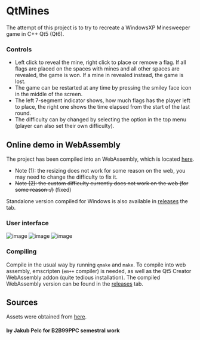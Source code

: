 # QtMines

The attempt of this project is to try to recreate a WindowsXP Minesweeper game in C++ Qt5 (Qt6).

### Controls
- Left click to reveal the mine, right click to place or remove a flag. If all flags are placed on the spaces with mines and all other spaces are revealed, the game is won.
If a mine in revealed instead, the game is lost.
- The game can be restarted at any time by pressing the smiley face icon in the middle of the screen.
- The left 7-segment indicator shows, how much flags has the player left to place, the right one shows the time elapsed from the start of the last round.
- The difficulty can by changed by selecting the option in the top menu (player can also set their own difficulty).

## Online demo in WebAssembly

The project has been compiled into an WebAssembly, which is located [here](http://vps.swpelc.eu/ctu/minesweeper/).
- Note (1): the resizing does not work for some reason on the web, you may need to change the difficulty to fix it.
- ~~Note (2): the custom difficulty currently does not work on the web (for some reason :/)~~ (fixed)

Standalone version compiled for Windows is also available in [releases](https://github.com/kubakubakuba/QtMines/releases) the tab.

### User interface
![image](https://github.com/kubakubakuba/QtMines/assets/13603688/c281cbd4-f161-4347-92fb-525f60a3c105)
![image](https://github.com/kubakubakuba/QtMines/assets/13603688/3c38b27e-fe7a-4c66-8767-35bd548c2a4c)
![image](https://github.com/kubakubakuba/QtMines/assets/13603688/4980d425-e451-4177-944f-26dab4f69dff)

### Compiling
Compile in the usual way by running `qmake` and `make`.
To compile into web assembly, emscripten (`em++` compiler) is needed, as well as the Qt5 Creator WebAssembly addon (quite tedious installation). The compiled WebAssembly version can be found in the [releases](https://github.com/kubakubakuba/QtMines/releases) tab.

## Sources
Assets were obtained from [here](https://github.com/ShizukuIchi/minesweeper/tree/master).

#### by Jakub Pelc for B2B99PPC semestral work
